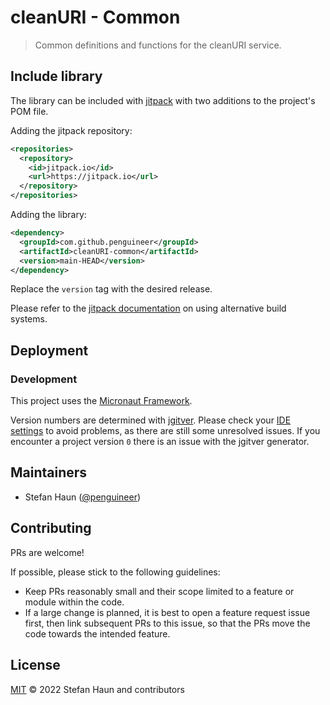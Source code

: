 # cleanURI - Common

> Common definitions and functions for the cleanURI service.

## Include library

The library can be included with [jitpack](https://jitpack.io/) with two additions to the project's POM file. 

Adding the jitpack repository:
```xml
<repositories>
  <repository>
    <id>jitpack.io</id>
    <url>https://jitpack.io</url>
  </repository>
</repositories>
```

Adding the library:
```xml
<dependency>
  <groupId>com.github.penguineer</groupId>
  <artifactId>cleanURI-common</artifactId>
  <version>main-HEAD</version>
</dependency>
```
Replace the `version` tag with the desired release.

Please refer to the [jitpack documentation](https://jitpack.io/) on using alternative build systems.


## Deployment

### Development

This project uses the [Micronaut Framework](https://micronaut.io/).

Version numbers are determined with [jgitver](https://jgitver.github.io/).
Please check your [IDE settings](https://jgitver.github.io/#_ides_usage) to avoid problems, as there are still some unresolved issues.
If you encounter a project version `0` there is an issue with the jgitver generator.


## Maintainers

* Stefan Haun ([@penguineer](https://github.com/penguineer))


## Contributing

PRs are welcome!

If possible, please stick to the following guidelines:

* Keep PRs reasonably small and their scope limited to a feature or module within the code.
* If a large change is planned, it is best to open a feature request issue first, then link subsequent PRs to this issue, so that the PRs move the code towards the intended feature.


## License

[MIT](LICENSE.txt) © 2022 Stefan Haun and contributors
